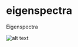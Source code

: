 # eigenspectra
Eigenspectra

![alt text](https://raw.githubusercontent.com/multidworlds/eigenspectra/eclipse_mapping_logo-1.png)
